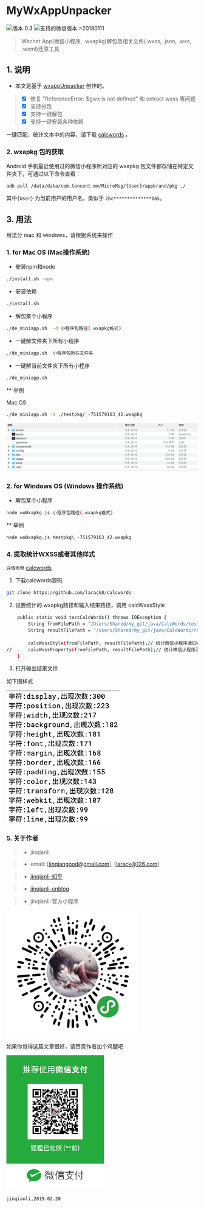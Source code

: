 # MyWxAppUnpacker

![版本 0.3](https://img.shields.io/badge/版本-0.3-red.svg) ![支持的微信版本 >20180111](https://img.shields.io/badge/%E5%BE%AE%E4%BF%A1%E7%89%88%E6%9C%AC-%3E=20180111-brightgreen.svg)

> Wechat App(微信小程序, .wxapkg)解包及相关文件(.wxss, .json, .wxs, .wxml)还原工具

## 1. 说明

- 本文是基于 [wxappUnpacker](https://github.com/qwerty472123/wxappUnpacker "wxappUnpacker") 创作的。
> - [x] 修复 “ReferenceError: $gwx is not defined” 和 extract wxss 等问题
> - [x] 支持分包
> - [x] 支持一键解包
> - [x] 支持一键安装各种依赖

一键匹配、统计文本中的内容，请下载 [calcwords](https://github.com/larack8/calcwords "calcwords") 。

### 2. wxapkg 包的获取

Android 手机最近使用过的微信小程序所对应的 wxapkg 包文件都存储在特定文件夹下，可通过以下命令查看：

    adb pull /data/data/com.tencent.mm/MicroMsg/{User}/appbrand/pkg ./

其中`{User}` 为当前用户的用户名，类似于 `2bc**************b65`。

## 3. 用法

用法分 mac 和 windows，请根据系统来操作

### 1. for Mac OS (Mac操作系统)

- 安装npm和node

```bash
./install.sh -npm
```

- 安装依赖

```bash
./install.sh
```

- 解包某个小程序

```bash
./de_miniapp.sh  -d 小程序包路径(.wxapkg格式)
```

- 一键解文件夹下所有小程序

```bash
./de_miniapp.sh  小程序包所在文件夹
```

- 一键解当前文件夹下所有小程序

```bash
./de_miniapp.sh
```

** 举例

Mac OS
```bash
./de_miniapp.sh -d ./testpkg/_-751579163_42.wxapkg
```

![解包后的目录文件](testpkg/testdir.png)

### 2. for Windows OS (Windows 操作系统)

- 解包某个小程序

```bash
node wuWxapkg.js 小程序包路径(.wxapkg格式)
```

** 举例

```bash
node wuWxapkg.js testpkg\_-751579163_42.wxapkg
```

### 4. 提取统计WXSS或者其他样式

`详情参照` [calcwords](https://github.com/larack8/calcwords "calcwords")

1. 下载calcwords源码

```bash
git clone https://github.com/larack8/calcwords
```

2. 设置统计的.wxapkg路径和输入结果路径，调用 calcWxssStyle

```bash
	public static void testCalcWords() throws IOException {
		String fromFilePath = "/Users/Shared/my_git/java/CalcWords/testletters/";
		String resultFilePath = "/Users/Shared/my_git/java/CalcWords/result.txt";

		calcWxssStyle(fromFilePath, resultFilePath);// 统计微信小程序源码WWXSS样式
//		calcWxssProperty(fromFilePath, resultFilePath);// 统计微信小程序源码WXSS属性
	}
```

3. 打开输出结果文件

如下图样式

![输出结果文件](testpkg/cc.png)


### 5. 关于作者

> * jinqianli

> * email: [jinqiangood@gmail.com], [larack@126.com]

> * [jinqianli-知乎](https://www.zhihu.com/people/jinqianli/)

> * [jinqianli-cnblog](https://www.cnblogs.com/larack/)

> * jinqianli-官方小程序

![jinqianli-官方小程序](testpkg/jinqianli_miniapp_logo.png)

如果你觉得这篇文章很好，请赞赏作者加个鸡腿吧

![jinqianli-赞赏码](testpkg/jinqianli_shoukuan.png)

`jinqianli,2019.02.20`